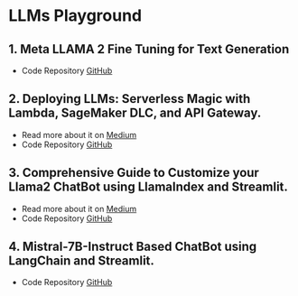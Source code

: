 # LLMs Playground

## 1. Meta LLAMA 2 Fine Tuning for Text Generation
- Code Repository [GitHub](https://github.com/akashmathur-2212/LLMs-playground/tree/main/meta_llama_2finetuned_text_generation_summarization)

## 2. Deploying LLMs: Serverless Magic with Lambda, SageMaker DLC, and API Gateway.
- Read more about it on [Medium](https://medium.com/@akash-mathur/deploying-llms-serverless-magic-with-lambda-sagemaker-dlc-and-api-gateway-1bf99517d43e)
- Code Repository [GitHub](https://github.com/akashmathur-2212/aws-serverless-workflows/tree/main/LLM-Endpoint-Deployment-Inference)

## 3. Comprehensive Guide to Customize your Llama2 ChatBot using LlamaIndex and Streamlit.
- Read more about it on [Medium](https://akash-mathur.medium.com/comprehensive-guide-to-customize-your-llama2-chatbot-with-llamaindex-and-streamlit-76bbd041eafc)
- Code Repository [GitHub](https://github.com/akashmathur-2212/LLMs-playground/tree/main/LlamaIndex-applications/llama2-multi-documents-chatbot)

## 4. Mistral-7B-Instruct Based ChatBot using LangChain and Streamlit.
- Code Repository [GitHub](https://github.com/akashmathur-2212/LLMs-playground/tree/main/LangChain-applications/mistral_7B-multiPDF-chatbot)
